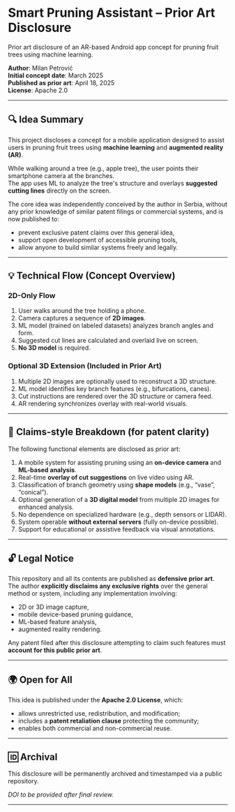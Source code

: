 # Smart Pruning Assistant – Prior Art Disclosure

Prior art disclosure of an AR-based Android app concept for pruning fruit trees using machine learning.

**Author**: Milan Petrović  
**Initial concept date**: March 2025  
**Published as prior art**: April 18, 2025  
**License**: Apache 2.0  

---

## 🔍 Idea Summary

This project discloses a concept for a mobile application designed to assist users in pruning fruit trees using **machine learning** and **augmented reality (AR)**.

While walking around a tree (e.g., apple tree), the user points their smartphone camera at the branches.  
The app uses ML to analyze the tree's structure and overlays **suggested cutting lines** directly on the screen.

The core idea was independently conceived by the author in Serbia, without any prior knowledge of similar patent filings or commercial systems, and is now published to:

- prevent exclusive patent claims over this general idea,
- support open development of accessible pruning tools,
- allow anyone to build similar systems freely and legally.

---

## 💡 Technical Flow (Concept Overview)

### 2D-Only Flow
1. User walks around the tree holding a phone.
2. Camera captures a sequence of **2D images**.
3. ML model (trained on labeled datasets) analyzes branch angles and form.
4. Suggested cut lines are calculated and overlaid live on screen.
5. **No 3D model** is required.

### Optional 3D Extension (Included in Prior Art)
1. Multiple 2D images are optionally used to reconstruct a 3D structure.
2. ML model identifies key branch features (e.g., bifurcations, canes).
3. Cut instructions are rendered over the 3D structure or camera feed.
4. AR rendering synchronizes overlay with real-world visuals.

---

## 📜 Claims-style Breakdown (for patent clarity)

The following functional elements are disclosed as prior art:

1. A mobile system for assisting pruning using an **on-device camera** and **ML-based analysis**.
2. Real-time **overlay of cut suggestions** on live video using AR.
3. Classification of branch geometry using **shape models** (e.g., “vase”, “conical”).
4. Optional generation of a **3D digital model** from multiple 2D images for enhanced analysis.
5. No dependence on specialized hardware (e.g., depth sensors or LIDAR).
6. System operable **without external servers** (fully on-device possible).
7. Support for educational or assistive feedback via visual annotations.

---

## 🔓 Legal Notice

This repository and all its contents are published as **defensive prior art**.  
The author **explicitly disclaims any exclusive rights** over the general method or system, including any implementation involving:

- 2D or 3D image capture,
- mobile device-based pruning guidance,
- ML-based feature analysis,
- augmented reality rendering.

Any patent filed after this disclosure attempting to claim such features must **account for this public prior art**.

---

## 🌍 Open for All

This idea is published under the **Apache 2.0 License**, which:

- allows unrestricted use, redistribution, and modification;
- includes a **patent retaliation clause** protecting the community;
- enables both commercial and non-commercial reuse.

---

## 🆔 Archival

This disclosure will be permanently archived and timestamped via a public repository.

*DOI to be provided after final review.*


---
